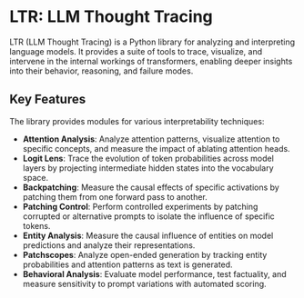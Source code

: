 # LTR: LLM Thought Tracing

LTR (LLM Thought Tracing) is a Python library for analyzing and interpreting language models. It provides a suite of tools to trace, visualize, and intervene in the internal workings of transformers, enabling deeper insights into their behavior, reasoning, and failure modes.

## Key Features

The library provides modules for various interpretability techniques:

- **Attention Analysis**: Analyze attention patterns, visualize attention to specific concepts, and measure the impact of ablating attention heads.
- **Logit Lens**: Trace the evolution of token probabilities across model layers by projecting intermediate hidden states into the vocabulary space.
- **Backpatching**: Measure the causal effects of specific activations by patching them from one forward pass to another.
- **Patching Control**: Perform controlled experiments by patching corrupted or alternative prompts to isolate the influence of specific tokens.
- **Entity Analysis**: Measure the causal influence of entities on model predictions and analyze their representations.
- **Patchscopes**: Analyze open-ended generation by tracking entity probabilities and attention patterns as text is generated.
- **Behavioral Analysis**: Evaluate model performance, test factuality, and measure sensitivity to prompt variations with automated scoring.
